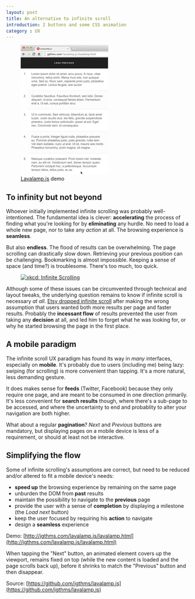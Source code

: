 ```yaml
---
layout: post
title: An alternative to infinite scroll
introduction: 2 buttons and some CSS animation
category : UX
---
```


<figure>
  <a href="http://jgthms.com/lavalamp.js/lavalamp.html">
    <img alt="Infinite scroll alternative" src="/images/post/infinite-scroll-alternative.gif">
  </a>
  <figcaption><a href="https://github.com/jgthms/lavalamp.js">Lavalamp.js</a> demo</figcaption>
</figure>

## To infinity but not beyond

Whoever initially implemented infinite scrolling was probably well-intentioned. The fundamental idea is clever: **accelerating** the process of finding what you're looking for by **eliminating** any hurdle. No need to load a whole new page, nor to take any *action* at all. The browsing experience is **seamless**.

But also **endless**. The flood of results can be overwhelming. The page scrolling can drastically slow down. Retrieving your previous position can be challenging. Bookmarking is almost impossible. Keeping a sense of space (and time?) is troublesome. There's too much, too quick.

<figure>
  <a href="https://xkcd.com/1309/">
    <img src="http://imgs.xkcd.com/comics/infinite_scrolling.png" alt="xkcd: Infinite Scrolling">
  </a>
</figure>

Although some of these issues can be circumvented through technical and layout tweaks, the underlying question remains to know if infinite scroll is necessary *at all*. [Etsy dropped infinite scroll](http://danwin.com/2013/01/infinite-scroll-fail-etsy/) after making the wrong assumption that users wanted both more results per page and faster results. Probably the **incessant flow** of results prevented the user from taking any **decision** at all, and led him to forget what he was looking for, or why he started browsing the page in the first place.

## A mobile paradigm

The infinite scroll UX paradigm has found its way in *many* interfaces, especially on **mobile**. It's probably due to users (including me) being lazy: swiping (for scrolling) is more convenient than tapping. It's a more natural, less demanding gesture.

It does makes sense for **feeds** (Twitter, Facebook) because they only require one page, and are meant to be consumed in one direction primarily. It's less convenient for **search results** though, where there's a sub-page to be accessed, and where the uncertainty to end and probablity to alter your navigation are both higher.

What about a regular **pagination**? *Next* and *Previous* buttons are mandatory, but displaying pages on a mobile device is less of a requirement, or should at least not be interactive.

## Simplifying the flow

Some of infinite scrolling's assumptions are correct, but need to be reduced and/or altered to fit a mobile device's needs:

* **speed up** the browsing experience by remaining on the same page
* unburden the DOM from **past** results
* maintain the possibility to navigate to the **previous** page
* provide the user with a sense of **completion** by displaying a milestone (the *Load next* button)
* keep the user focused by requiring his **action** to navigate
* design a **seamless** experience

Demo: [http://jgthms.com/lavalamp.js/lavalamp.html](http://jgthms.com/lavalamp.js/lavalamp.html)

When tapping the "Next" button, an animated element covers up the viewport, remains fixed on top (while the new content is loaded and the page scrolls back up), before it shrinks to match the "Previous" button and then disappear.

Source: [https://github.com/jgthms/lavalamp.js](https://github.com/jgthms/lavalamp.js)
